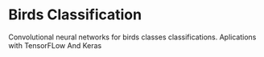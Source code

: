 # Birds Classification
Convolutional neural networks for birds classes classifications. Aplications with TensorFLow And Keras

